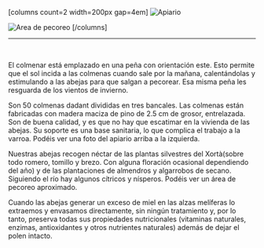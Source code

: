 
[columns count=2 width=200px gap=4em]
![Apiario](/images/abejas/apiario_angular.jpg)

![Area de pecoreo](/images/abejas/area_de_pecoreo.png)
[/columns]

---
<br>

El colmenar está emplazado en una peña con orientación este. Esto permite que el
sol incida a las colmenas cuando sale por la mañana, calentándolas y
estimulando a las abejas para que salgan a pecorear. Esa misma peña les
resguarda de los vientos de invierno.

Son 50 colmenas dadant divididas en tres bancales. Las colmenas están fabricadas
con madera maciza de pino de 2.5 cm de grosor, entrelazada. Son de buena
calidad, y es que no hay que escatimar en la vivienda de las abejas. Su soporte
es una base sanitaria, lo que complica el trabajo a la varroa. Podéis ver una
foto del apiario arriba a la izquierda.

Nuestras abejas recogen néctar de las plantas silvestres del Xortà(sobre todo
romero, tomillo y brezo. Con alguna floración ocasional dependiendo del año) y
de las plantaciones de almendros y algarrobos de secano. Siguiendo el río hay
algunos cítricos y nísperos. Podéis ver un área de pecoreo aproximado.

Cuando las abejas generar un exceso de miel en las alzas melíferas lo extraemos
y envasamos directamente, sin ningún tratamiento y, por lo
tanto, preserva todas sus propiedades nutricionales (vitaminas naturales,
enzimas, antioxidantes y otros nutrientes naturales) además de dejar el polen
intacto.

<br>




